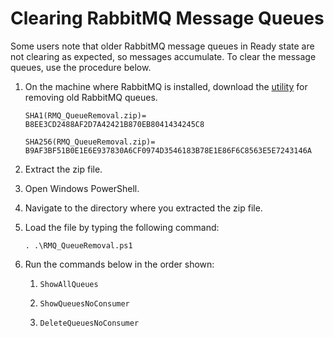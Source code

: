[title]: # (Clearing RabbitMQ Message Queues)
[tags]: # (rabbitmq,message,queue,clear)
[priority]: # (1000)

# Clearing RabbitMQ Message Queues

Some users note that older RabbitMQ message queues in Ready state are not clearing as expected, so messages accumulate. To clear the message queues, use the procedure below.

1. On the machine where RabbitMQ is installed, download the [utility](https://updates.thycotic.net/secretserver/RabbitMQScriptFIX/RMQ_QueueRemoval.zip) for removing old RabbitMQ queues.

   `SHA1(RMQ_QueueRemoval.zip)= B8EE3CD2488AF2D7A42421B870EB8041434245C8`

   `SHA256(RMQ_QueueRemoval.zip)= B9AF3BF51B0E1E6E937830A6CF0974D3546183B78E1E86F6C8563E5E7243146A`

1. Extract the zip file.

1. Open Windows PowerShell.

1. Navigate to the directory where you extracted the zip file.

1. Load the file by typing the following command:

   `. .\RMQ_QueueRemoval.ps1`

1. Run the commands below in the order shown:

   1. `ShowAllQueues`

   1. `ShowQueuesNoConsumer`

   1. `DeleteQueuesNoConsumer`
